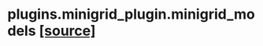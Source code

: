# plugins.minigrid_plugin.minigrid_models [[source]](https://github.com/allenai/allenact/tree/master/plugins/minigrid_plugin/minigrid_models.py)

